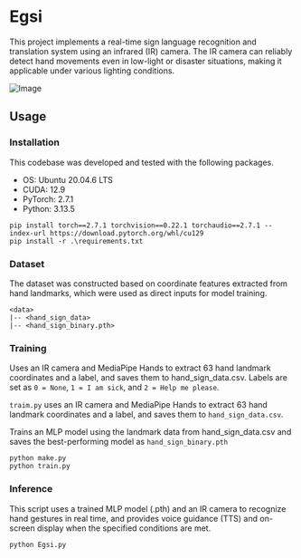 # Egsi
This project implements a real-time sign language recognition and translation system using an infrared (IR) camera. The IR camera can reliably detect hand movements even in low-light or disaster situations, making it applicable under various lighting conditions.

![Image](https://github.com/user-attachments/assets/9ea9e5ba-af44-4d18-8904-0ffd656b4c94)

## Usage

### Installation


This codebase was developed and tested with the following packages.

- OS: Ubuntu 20.04.6 LTS
- CUDA: 12.9
- PyTorch: 2.7.1
- Python: 3.13.5

```
pip install torch==2.7.1 torchvision==0.22.1 torchaudio==2.7.1 --index-url https://download.pytorch.org/whl/cu129
pip install -r .\requirements.txt
```

### Dataset
The dataset was constructed based on coordinate features extracted from hand landmarks, which were used as direct inputs for model training.
```
<data>
|-- <hand_sign_data>
|-- <hand_sign_binary.pth>
```
### Training
Uses an IR camera and MediaPipe Hands to extract 63 hand landmark coordinates and a label, and saves them to hand_sign_data.csv.
Labels are set as `0 = None`, `1 = I am sick`, and `2 = Help me please`.

`traim.py` uses an IR camera and MediaPipe Hands to extract 63 hand landmark coordinates and a label, and saves them to `hand_sign_data.csv`.

Trains an MLP model using the landmark data from hand_sign_data.csv and saves the best-performing model as `hand_sign_binary.pth`
```
python make.py
python train.py
```
### Inference
This script uses a trained MLP model (.pth) and an IR camera
to recognize hand gestures in real time, and provides voice guidance (TTS) and on-screen display when the specified conditions are met.
```
python Egsi.py
```
